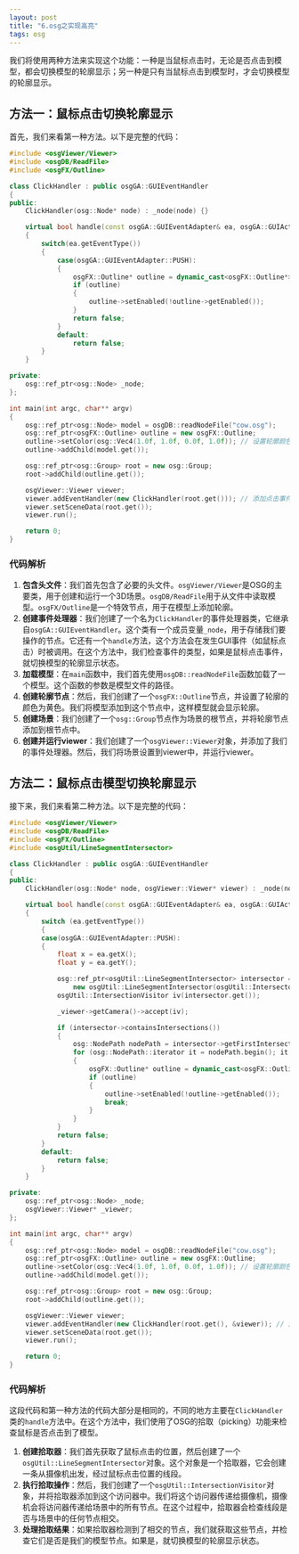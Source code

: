 ```yaml
---
layout: post
title: "6.osg之实现高亮"
tags: osg
---
```


我们将使用两种方法来实现这个功能：一种是当鼠标点击时，无论是否点击到模型，都会切换模型的轮廓显示；另一种是只有当鼠标点击到模型时，才会切换模型的轮廓显示。

## 方法一：鼠标点击切换轮廓显示

首先，我们来看第一种方法。以下是完整的代码：

```cpp
#include <osgViewer/Viewer>
#include <osgDB/ReadFile>
#include <osgFX/Outline>

class ClickHandler : public osgGA::GUIEventHandler
{
public:
    ClickHandler(osg::Node* node) : _node(node) {}

    virtual bool handle(const osgGA::GUIEventAdapter& ea, osgGA::GUIActionAdapter&)
    {
        switch(ea.getEventType())
        {
            case(osgGA::GUIEventAdapter::PUSH):
            {
                osgFX::Outline* outline = dynamic_cast<osgFX::Outline*>(_node->asGroup()->getChild(0));
                if (outline)
                {
                    outline->setEnabled(!outline->getEnabled());
                }
                return false;
            }
            default:
                return false;
        }
    }

private:
    osg::ref_ptr<osg::Node> _node;
};

int main(int argc, char** argv)
{
    osg::ref_ptr<osg::Node> model = osgDB::readNodeFile("cow.osg");
    osg::ref_ptr<osgFX::Outline> outline = new osgFX::Outline;
    outline->setColor(osg::Vec4(1.0f, 1.0f, 0.0f, 1.0f)); // 设置轮廓颜色为黄色
    outline->addChild(model.get());

    osg::ref_ptr<osg::Group> root = new osg::Group;
    root->addChild(outline.get());

    osgViewer::Viewer viewer;
    viewer.addEventHandler(new ClickHandler(root.get())); // 添加点击事件处理器
    viewer.setSceneData(root.get());
    viewer.run();

    return 0;
}
```

### 代码解析

1. **包含头文件**：我们首先包含了必要的头文件。`osgViewer/Viewer`是OSG的主要类，用于创建和运行一个3D场景。`osgDB/ReadFile`用于从文件中读取模型。`osgFX/Outline`是一个特效节点，用于在模型上添加轮廓。
2. **创建事件处理器**：我们创建了一个名为`ClickHandler`的事件处理器类，它继承自`osgGA::GUIEventHandler`。这个类有一个成员变量`_node`，用于存储我们要操作的节点。它还有一个`handle`方法，这个方法会在发生GUI事件（如鼠标点击）时被调用。在这个方法中，我们检查事件的类型，如果是鼠标点击事件，就切换模型的轮廓显示状态。
3. **加载模型**：在`main`函数中，我们首先使用`osgDB::readNodeFile`函数加载了一个模型。这个函数的参数是模型文件的路径。
4. **创建轮廓节点**：然后，我们创建了一个`osgFX::Outline`节点，并设置了轮廓的颜色为黄色。我们将模型添加到这个节点中，这样模型就会显示轮廓。
5. **创建场景**：我们创建了一个`osg::Group`节点作为场景的根节点，并将轮廓节点添加到根节点中。
6. **创建并运行viewer**：我们创建了一个`osgViewer::Viewer`对象，并添加了我们的事件处理器。然后，我们将场景设置到viewer中，并运行viewer。



## 方法二：鼠标点击模型切换轮廓显示

接下来，我们来看第二种方法。以下是完整的代码：

```cpp
#include <osgViewer/Viewer>
#include <osgDB/ReadFile>
#include <osgFX/Outline>
#include <osgUtil/LineSegmentIntersector>

class ClickHandler : public osgGA::GUIEventHandler
{
public:
	ClickHandler(osg::Node* node, osgViewer::Viewer* viewer) : _node(node), _viewer(viewer) {}

	virtual bool handle(const osgGA::GUIEventAdapter& ea, osgGA::GUIActionAdapter&)
	{
		switch (ea.getEventType())
		{
		case(osgGA::GUIEventAdapter::PUSH):
		{
			float x = ea.getX();
			float y = ea.getY();

			osg::ref_ptr<osgUtil::LineSegmentIntersector> intersector =
				new osgUtil::LineSegmentIntersector(osgUtil::Intersector::WINDOW, x, y);
			osgUtil::IntersectionVisitor iv(intersector.get());

			_viewer->getCamera()->accept(iv);

			if (intersector->containsIntersections())
			{
				osg::NodePath nodePath = intersector->getFirstIntersection().nodePath;
				for (osg::NodePath::iterator it = nodePath.begin(); it != nodePath.end(); ++it)
				{
					osgFX::Outline* outline = dynamic_cast<osgFX::Outline*>(*it);
					if (outline)
					{
						outline->setEnabled(!outline->getEnabled());
						break;
					}
				}
			}
			return false;
		}
		default:
			return false;
		}
	}

private:
	osg::ref_ptr<osg::Node> _node;
	osgViewer::Viewer* _viewer;
};

int main(int argc, char** argv)
{
	osg::ref_ptr<osg::Node> model = osgDB::readNodeFile("cow.osg");
	osg::ref_ptr<osgFX::Outline> outline = new osgFX::Outline;
	outline->setColor(osg::Vec4(1.0f, 1.0f, 0.0f, 1.0f)); // 设置轮廓颜色为黄色
	outline->addChild(model.get());

	osg::ref_ptr<osg::Group> root = new osg::Group;
	root->addChild(outline.get());

	osgViewer::Viewer viewer;
	viewer.addEventHandler(new ClickHandler(root.get(), &viewer)); // 添加点击事件处理器
	viewer.setSceneData(root.get());
	viewer.run();

	return 0;
}
```

### 代码解析

这段代码和第一种方法的代码大部分是相同的，不同的地方主要在`ClickHandler`类的`handle`方法中。在这个方法中，我们使用了OSG的拾取（picking）功能来检查鼠标是否点击到了模型。

1. **创建拾取器**：我们首先获取了鼠标点击的位置，然后创建了一个`osgUtil::LineSegmentIntersector`对象。这个对象是一个拾取器，它会创建一条从摄像机出发，经过鼠标点击位置的线段。
2. **执行拾取操作**：然后，我们创建了一个`osgUtil::IntersectionVisitor`对象，并将拾取器添加到这个访问器中。我们将这个访问器传递给摄像机，摄像机会将访问器传递给场景中的所有节点。在这个过程中，拾取器会检查线段是否与场景中的任何节点相交。
3. **处理拾取结果**：如果拾取器检测到了相交的节点，我们就获取这些节点，并检查它们是否是我们的模型节点。如果是，就切换模型的轮廓显示状态。